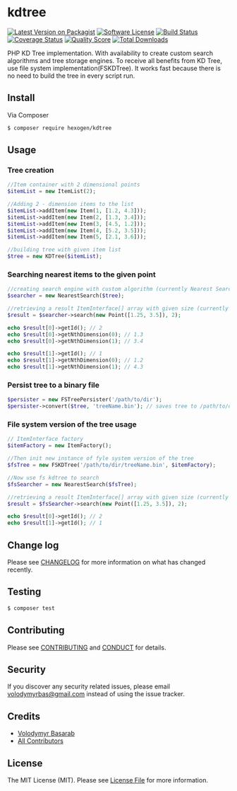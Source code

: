 # kdtree

[![Latest Version on Packagist][ico-version]][link-packagist]
[![Software License][ico-license]](LICENSE.md)
[![Build Status][ico-travis]][link-travis]
[![Coverage Status][ico-scrutinizer]][link-scrutinizer]
[![Quality Score][ico-code-quality]][link-code-quality]
[![Total Downloads][ico-downloads]][link-downloads]

PHP KD Tree implementation. With availability to create custom search algorithms and tree storage engines.
To receive all benefits from KD Tree, use file system implementation(FSKDTree). It works fast because there
is no need to build the tree in every script run.

## Install

Via Composer

``` bash
$ composer require hexogen/kdtree
```

## Usage

### Tree creation
``` php
//Item container with 2 dimensional points
$itemList = new ItemList(2);

//Adding 2 - dimension items to the list
$itemList->addItem(new Item(1, [1.2, 4.3]));
$itemList->addItem(new Item(2, [1.3, 3.4]));
$itemList->addItem(new Item(3, [4.5, 1.2]));
$itemList->addItem(new Item(4, [5.2, 3.5]));
$itemList->addItem(new Item(5, [2.1, 3.6]));

//building tree with given item list
$tree = new KDTree($itemList);

```

### Searching nearest items to the given point

``` php
//creating search engine with custom algorithm (currently Nearest Search)
$searcher = new NearestSearch($tree);

//retrieving a result ItemInterface[] array with given size (currently 2)
$result = $searcher->search(new Point([1.25, 3.5]), 2);

echo $result[0]->getId(); // 2
echo $result[0]->getNthDimension(0); // 1.3
echo $result[0]->getNthDimension(1); // 3.4

echo $result[1]->getId(); // 1
echo $result[1]->getNthDimension(0); // 1.2
echo $result[1]->getNthDimension(1); // 4.3

```

### Persist tree to a binary file

``` php
$persister = new FSTreePersister('/path/to/dir');
$persister->convert($tree, 'treeName.bin'); // saves tree to /path/to/dir/treeName.bin

```

### File system version of the tree usage

``` php
// ItemInterface factory
$itemFactory = new ItemFactory();

//Then init new instance of fyle system version of the tree
$fsTree = new FSKDTree('/path/to/dir/treeName.bin', $itemFactory);

//Now use fs kdtree to search
$fsSearcher = new NearestSearch($fsTree);

//retrieving a result ItemInterface[] array with given size (currently 2)
$result = $fsSearcher->search(new Point([1.25, 3.5]), 2);

echo $result[0]->getId(); // 2
echo $result[1]->getId(); // 1

```

## Change log

Please see [CHANGELOG](CHANGELOG.md) for more information on what has changed recently.

## Testing

``` bash
$ composer test
```

## Contributing

Please see [CONTRIBUTING](CONTRIBUTING.md) and [CONDUCT](CONDUCT.md) for details.

## Security

If you discover any security related issues, please email volodymyrbas@gmail.com instead of using the issue tracker.

## Credits

- [Volodymyr Basarab][link-author]
- [All Contributors][link-contributors]

## License

The MIT License (MIT). Please see [License File](LICENSE.md) for more information.

[ico-version]: https://img.shields.io/packagist/v/hexogen/kdtree.svg?style=flat-square
[ico-license]: https://img.shields.io/badge/license-MIT-brightgreen.svg?style=flat-square
[ico-travis]: https://img.shields.io/travis/hexogen/kdtree/master.svg?style=flat-square
[ico-scrutinizer]: https://img.shields.io/scrutinizer/coverage/g/hexogen/kdtree.svg?style=flat-square
[ico-code-quality]: https://img.shields.io/scrutinizer/g/hexogen/kdtree.svg?style=flat-square
[ico-downloads]: https://img.shields.io/packagist/dt/hexogen/kdtree.svg?style=flat-square

[link-packagist]: https://packagist.org/packages/hexogen/kdtree
[link-travis]: https://travis-ci.org/hexogen/kdtree
[link-scrutinizer]: https://scrutinizer-ci.com/g/hexogen/kdtree/code-structure
[link-code-quality]: https://scrutinizer-ci.com/g/hexogen/kdtree
[link-downloads]: https://packagist.org/packages/hexogen/kdtree
[link-author]: https://github.com/hexogen
[link-contributors]: ../../contributors
